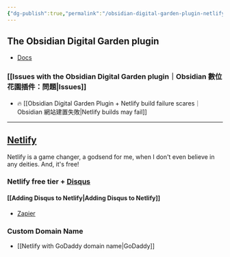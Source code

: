 ```yaml
---
{"dg-publish":true,"permalink":"/obsidian-digital-garden-plugin-netlify/","noteIcon":"2","created":"","updated":""}
---
```


## The Obsidian Digital Garden plugin
- [Docs](https://dg-docs.ole.dev/)
### [[Issues with the Obsidian Digital Garden plugin｜Obsidian 數位花園插件：問題\|Issues]]

- 🔥 [[Obsidian Digital Garden Plugin + Netlify build failure scares｜Obsidian 網站建置失敗\|Netlify builds may fail]]  

---
## [Netlify](https://www.netlify.com/)

Netlify is a game changer, a godsend for me, when I don't even believe in any deities. And, it's free!
### Netlify free tier + [Disqus](https://disqus.com/)
#### [[Adding Disqus to Netlify\|Adding Disqus to Netlify]]
- [Zapier](https://zapier.com/apps/disqus/integrations/netlify)
### Custom Domain Name
- [[Netlify with GoDaddy domain name\|GoDaddy]]